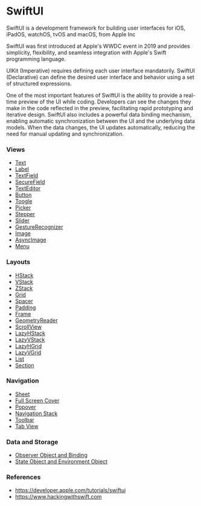 # SwiftUI

SwiftUI is a development framework for building user interfaces for iOS, iPadOS, watchOS, tvOS and macOS, from Apple Inc

SwiftUI was first introduced at Apple's WWDC event in 2019 and provides simplicity, flexibility, and seamless integration with Apple's Swift programming language.

UIKit (Imperative) requires defining each user interface mandatorily. SwiftUI (Declarative) can define the desired user interface and behavior using a set of structured expressions.

One of the most important features of SwiftUI is the ability to provide a real-time preview of the UI while coding. Developers can see the changes they make in the code reflected in the preview, facilitating rapid prototyping and iterative design. SwiftUI also includes a powerful data binding mechanism, enabling automatic synchronization between the UI and the underlying data models. When the data changes, the UI updates automatically, reducing the need for manual updating and synchronization.

### Views
- [Text](https://github.com/omercankoc/swift-ui-handbook/blob/main/Sources/Views.md#text)
- [Label](https://github.com/omercankoc/swift-ui-handbook/blob/main/Sources/Views.md#label)
- [TextField](https://github.com/omercankoc/swift-ui-handbook/blob/main/Sources/Views.md#textfield)
- [SecureField](https://github.com/omercankoc/swift-ui-handbook/blob/main/Sources/Views.md#securefield)
- [TextEditor](https://github.com/omercankoc/swift-ui-handbook/blob/main/Sources/Views.md#texteditor)
- [Button](https://github.com/omercankoc/swift-ui-handbook/blob/main/Sources/Views.md#button)
- [Toogle](https://github.com/omercankoc/swift-ui-handbook/blob/main/Sources/Views.md#toggle)
- [Picker](https://github.com/omercankoc/swift-ui-handbook/blob/main/Sources/Views.md#picker)
- [Stepper](https://github.com/omercankoc/swift-ui-handbook/blob/main/Sources/Views.md#stepper)
- [Slider](https://github.com/omercankoc/swift-ui-handbook/blob/main/Sources/Views.md#slider)
- [GestureRecognizer](https://github.com/omercankoc/swift-ui-handbook/blob/main/Sources/Views.md#gesturerecognizer)
- [Image](https://github.com/omercankoc/swift-ui-handbook/blob/main/Sources/Views.md#image)
- [AsyncImage](https://github.com/omercankoc/swift-ui-handbook/blob/main/Sources/Views.md#asyncimage)
- [Menu](https://github.com/omercankoc/swift-ui-handbook/blob/main/Sources/Views.md#menu)

### Layouts
- [HStack](https://github.com/omercankoc/swift-ui-handbook/blob/main/Sources/Layouts.md#hstack)
- [VStack](https://github.com/omercankoc/swift-ui-handbook/blob/main/Sources/Layouts.md#vstack)
- [ZStack](https://github.com/omercankoc/swift-ui-handbook/blob/main/Sources/Layouts.md#zstack)
- [Grid](https://github.com/omercankoc/swift-ui-handbook/blob/main/Sources/Layouts.md#grid)
- [Spacer](https://github.com/omercankoc/swift-ui-handbook/blob/main/Sources/Layouts.md#spacer)
- [Padding](https://github.com/omercankoc/swift-ui-handbook/blob/main/Sources/Layouts.md#padding)
- [Frame](https://github.com/omercankoc/swift-ui-handbook/blob/main/Sources/Layouts.md#frame)
- [GeometryReader](https://github.com/omercankoc/swift-ui-handbook/blob/main/Sources/Layouts.md#geometryreader)
- [ScrollView](https://github.com/omercankoc/swift-ui-handbook/blob/main/Sources/Layouts.md#scrollview)
- [LazyHStack](https://github.com/omercankoc/swift-ui-handbook/blob/main/Sources/Layouts.md#lazyhstack)
- [LazyVStack](https://github.com/omercankoc/swift-ui-handbook/blob/main/Sources/Layouts.md#lazyvstack)
- [LazyHGrid](https://github.com/omercankoc/swift-ui-handbook/blob/main/Sources/Layouts.md#lazyhgrid)
- [LazyVGrid](https://github.com/omercankoc/swift-ui-handbook/blob/main/Sources/Layouts.md#lazyvgrid)
- [List](https://github.com/omercankoc/swift-ui-handbook/blob/main/Sources/Layouts.md#list)
- [Section](https://github.com/omercankoc/swift-ui-handbook/blob/main/Sources/Layouts.md#section)

### Navigation
- [Sheet](https://github.com/omercankoc/swift-ui-handbook/blob/main/Sources/Navigation.md#sheet)
- [Full Screen Cover](https://github.com/omercankoc/swift-ui-handbook/blob/main/Sources/Navigation.md#full-screen-cover)
- [Popover](https://github.com/omercankoc/swift-ui-handbook/blob/main/Sources/Navigation.md#popover)
- [Navigation Stack](https://github.com/omercankoc/swift-ui-handbook/blob/main/Sources/Navigation.md#navigation-stack)
- [Toolbar](https://github.com/omercankoc/swift-ui-handbook/blob/main/Sources/Navigation.md#toolbar)
- [Tab View](https://github.com/omercankoc/swift-ui-handbook/blob/main/Sources/Navigation.md#tab-view)

### Data and Storage
- [Observer Object and Binding](https://github.com/omercankoc/swift-ui-handbook/blob/main/Sources/DataAndStorage.md#observer-object-and-binding)
- [State Object and Environment Object](https://github.com/omercankoc/swift-ui-handbook/blob/main/Sources/DataAndStorage.md#state-object-and-environment-object)

### References
- https://developer.apple.com/tutorials/swiftui
- https://www.hackingwithswift.com
